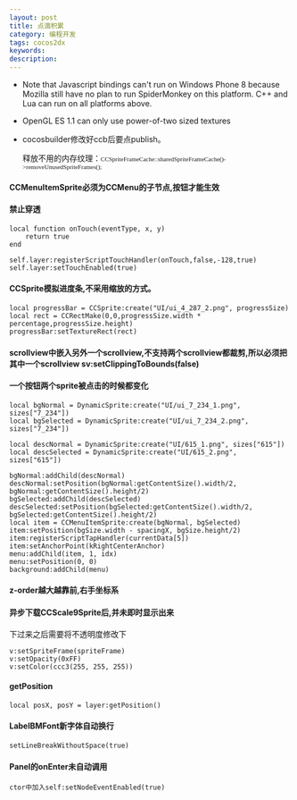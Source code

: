 ```yaml
---
layout: post
title: 点滴积累
category: 编程开发
tags: cocos2dx
keywords: 
description: 
---
```


-   Note that Javascript bindings can't run on Windows Phone 8 because Mozilla still have no plan to run SpiderMonkey on this platform. C++ and Lua can run on all platforms above.

-   OpenGL ES 1.1 can only use power-of-two sized textures

-   cocosbuilder修改好ccb后要点publish。

    释放不用的内存纹理：<span
    style="font-family:Menlo;font-size:11px;line-height:normal;">CCSpriteFrameCache::sharedSpriteFrameCache()-\>removeUnusedSpriteFrames();</span>


#### CCMenuItemSprite必须为CCMenu的子节点,按钮才能生效
#### 禁止穿透

```
local function onTouch(eventType, x, y)
	return true
end
	
self.layer:registerScriptTouchHandler(onTouch,false,-128,true)
self.layer:setTouchEnabled(true)
```
#### CCSprite模拟进度条,不采用缩放的方式。

```
local progressBar = CCSprite:create("UI/ui_4_287_2.png", progressSize)
local rect = CCRectMake(0,0,progressSize.width * percentage,progressSize.height)
progressBar:setTextureRect(rect)
```

#### scrollview中嵌入另外一个scrollview,不支持两个scrollview都裁剪,所以必须把其中一个scrollview sv:setClippingToBounds(false)

#### 一个按钮两个sprite被点击的时候都变化
```
local bgNormal = DynamicSprite:create("UI/ui_7_234_1.png", sizes["7_234"])
local bgSelected = DynamicSprite:create("UI/ui_7_234_2.png", sizes["7_234"])
 
local descNormal = DynamicSprite:create("UI/615_1.png", sizes["615"])
local descSelected = DynamicSprite:create("UI/615_2.png", sizes["615"])
 
bgNormal:addChild(descNormal)
descNormal:setPosition(bgNormal:getContentSize().width/2, bgNormal:getContentSize().height/2)
bgSelected:addChild(descSelected)
descSelected:setPosition(bgSelected:getContentSize().width/2, bgSelected:getContentSize().height/2)
local item = CCMenuItemSprite:create(bgNormal, bgSelected)
item:setPosition(bgSize.width - spacingX, bgSize.height/2)
item:registerScriptTapHandler(currentData[5])
item:setAnchorPoint(kRightCenterAnchor)
menu:addChild(item, 1, idx)
menu:setPosition(0, 0)
background:addChild(menu)
```


#### z-order越大越靠前,右手坐标系

#### 异步下载CCScale9Sprite后,并未即时显示出来

下过来之后需要将不透明度修改下

```
v:setSpriteFrame(spriteFrame)
v:setOpacity(0xFF)
v:setColor(ccc3(255, 255, 255))
```

#### getPosition

```
local posX, posY = layer:getPosition()
```

#### LabelBMFont新字体自动换行

```
setLineBreakWithoutSpace(true)
```

#### Panel的onEnter未自动调用

```
ctor中加入self:setNodeEventEnabled(true)
```
